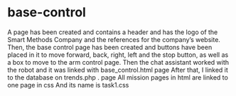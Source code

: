 # base-control
A page has been created and contains a header and has the logo of the Smart Methods Company and the references for the company’s website. Then, the base control page has been created and buttons have been placed in it to move forward, back, right, left and the stop button, as well as a box to move to the arm control page. Then the chat assistant worked with the robot and it was linked with base_control.html page After that, I linked it to the database on trends.php . page All mission pages in html are linked to one page in css And its name is task1.css
